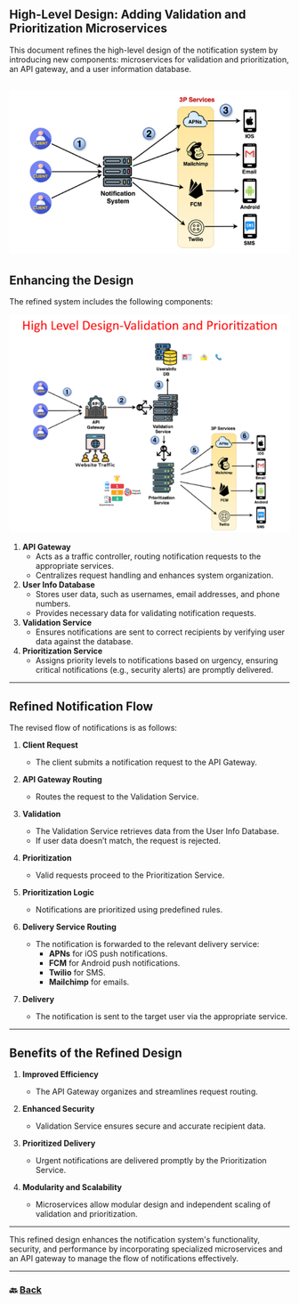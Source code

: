 ## **High-Level Design: Adding Validation and Prioritization Microservices**

This document refines the high-level design of the notification system by introducing new components: microservices for validation and prioritization, an API gateway, and a user information database.

![05.png](img/05.png)
---

## **Enhancing the Design**

The refined system includes the following components:

![12.png](img/12.png)

1. **API Gateway**  
   * Acts as a traffic controller, routing notification requests to the appropriate services.  
   * Centralizes request handling and enhances system organization.  
2. **User Info Database**  
   * Stores user data, such as usernames, email addresses, and phone numbers.  
   * Provides necessary data for validating notification requests.  
3. **Validation Service**  
   * Ensures notifications are sent to correct recipients by verifying user data against the database.  
4. **Prioritization Service**  
   * Assigns priority levels to notifications based on urgency, ensuring critical notifications (e.g., security alerts) are promptly delivered.

---

##  **Refined Notification Flow**

The revised flow of notifications is as follows:

1. **Client Request**

   * The client submits a notification request to the API Gateway.  
2. **API Gateway Routing**

   * Routes the request to the Validation Service.  
3. **Validation**

   * The Validation Service retrieves data from the User Info Database.  
   * If user data doesn’t match, the request is rejected.  
4. **Prioritization**

   * Valid requests proceed to the Prioritization Service.  
5. **Prioritization Logic**

   * Notifications are prioritized using predefined rules.  
6. **Delivery Service Routing**

   * The notification is forwarded to the relevant delivery service:  
     * **APNs** for iOS push notifications.  
     * **FCM** for Android push notifications.  
     * **Twilio** for SMS.  
     * **Mailchimp** for emails.  
7. **Delivery**

   * The notification is sent to the target user via the appropriate service.

---

## **Benefits of the Refined Design**

1. **Improved Efficiency**

   * The API Gateway organizes and streamlines request routing.  
2. **Enhanced Security**

   * Validation Service ensures secure and accurate recipient data.  
3. **Prioritized Delivery**

   * Urgent notifications are delivered promptly by the Prioritization Service.  
4. **Modularity and Scalability**

   * Microservices allow modular design and independent scaling of validation and prioritization.

---

This refined design enhances the notification system's functionality, security, and performance by incorporating specialized microservices and an API gateway to manage the flow of notifications effectively.

---

### 🔙 [Back](../README.md)